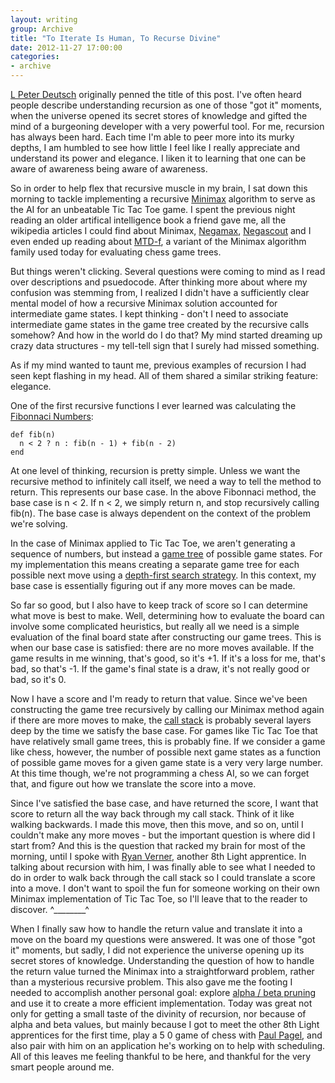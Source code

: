```yaml
---
layout: writing
group: Archive
title: "To Iterate Is Human, To Recurse Divine"
date: 2012-11-27 17:00:00
categories:
- archive
---
```


[L Peter Deutsch](http://en.wikipedia.org/wiki/L_Peter_Deutsch) originally penned the title of this post. I've often heard people describe understanding recursion as one of those "got it" moments, when the universe opened its secret stores of knowledge and gifted the mind of a burgeoning developer with a very powerful tool. For me, recursion has always been hard. Each time I'm able to peer more into its murky depths, I am humbled to see how little I feel like I really appreciate and understand its power and elegance. I liken it to learning that one can be aware of awareness being aware of awareness.

So in order to help flex that recursive muscle in my brain, I sat down this morning to tackle implementing a recursive [Minimax](http://en.wikipedia.org/wiki/Minimax#Minimax_algorithm_with_alternate_moves) algorithm to serve as the AI for an unbeatable Tic Tac Toe game. I spent the previous night reading an older artifical intelligence book a friend gave me, all the wikipedia articles I could find about Minimax, [Negamax](http://en.wikipedia.org/wiki/Negamax), [Negascout](http://en.wikipedia.org/wiki/Negascout) and I even ended up reading about [MTD-f](http://en.wikipedia.org/wiki/MTD-f), a variant of the Minimax algorithm family used today for evaluating chess game trees.

But things weren't clicking. Several questions were coming to mind as I read over descriptions and psuedocode. After thinking more about where my confusion was stemming from, I realized I didn't have a sufficiently clear mental model of how a recursive Minimax solution accounted for intermediate game states. I kept thinking - don't I need to associate intermediate game states in the game tree created by the recursive calls somehow? And how in the world do I do that? My mind started dreaming up crazy data structures - my tell-tell sign that I surely had missed something.

As if my mind wanted to taunt me, previous examples of recursion I had seen kept flashing in my head. All of them shared a similar striking feature:  elegance.

One of the first recursive functions I ever learned was calculating the [Fibonnaci Numbers](http://en.wikipedia.org/wiki/Fibonacci_number):

    def fib(n)
      n < 2 ? n : fib(n - 1) + fib(n - 2)
    end

At one level of thinking, recursion is pretty simple. Unless we want the recursive method to infinitely call itself, we need a way to tell the method to return. This represents our base case. In the above Fibonnaci method, the base case is n < 2. If n < 2, we simply return n, and stop recursively calling fib(n). The base case is always dependent on the context of the problem we're solving.

In the case of Minimax applied to Tic Tac Toe, we aren't generating a sequence of numbers, but instead a [game tree](http://www.ocf.berkeley.edu/~yosenl/extras/alphabeta/alphabeta.html) of possible game states. For my implementation this means creating a separate game tree for each possible next move using a [depth-first search strategy](http://en.wikipedia.org/wiki/Depth-first_search). In this context, my base case is essentially figuring out if any more moves can be made.

So far so good, but I also have to keep track of score so I can determine what move is best to make. Well, determining how to evaluate the board can involve some complicated heuristics, but really all we need is a simple evaluation of the final board state after constructing our game trees. This is when our base case is satisfied: there are no more moves available. If the game results in me winning, that's good, so it's +1. If it's a loss for me, that's bad, so that's -1. If the game's final state is a draw, it's not really good or bad, so it's 0.

Now I have a score and I'm ready to return that value. Since we've been constructing the game tree recursively by calling our Minimax method again if there are more moves to make, the [call stack](http://en.wikipedia.org/wiki/Call_stack) is probably several layers deep by the time we satisfy the base case. For games like Tic Tac Toe that have relatively small game trees, this is probably fine. If we consider a game like chess, however, the number of possible next game states as a function of possible game moves for a given game state is a very very large number. At this time though, we're not programming a chess AI, so we can forget that, and figure out how we translate the score into a move.

Since I've satisfied the base case, and have returned the score, I want that score to return all the way back through my call stack. Think of it like walking backwards. I made this move, then this move, and so on, until I couldn't make any more moves - but the important question is where did I start from? And this is the question that racked my brain for most of the morning, until I spoke with [Ryan Verner](http://www.ryanverner.com/), another 8th Light apprentice. In talking about recursion with him, I was finally able to see what I needed to do in order to walk back through the call stack so I could translate a score into a move. I don't want to spoil the fun for someone working on their own Minimax implementation of Tic Tac Toe, so I'll leave that to the reader to discover. ^________^

When I finally saw how to handle the return value and translate it into a move on the board my questions were answered. It was one of those "got it" moments, but sadly, I did not experience the universe opening up its secret stores of knowledge. Understanding the question of how to handle the return value turned the Minimax into a straightforward problem, rather than a mysterious recursive problem. This also gave me the footing I needed to accomplish another personal goal: explore [alpha / beta pruning](http://en.wikipedia.org/wiki/Alpha-beta_pruning) and use it to create a more efficient implementation. Today was great not only for getting a small taste of the divinity of recursion, nor because of alpha and beta values, but mainly because I got to meet the other 8th Light apprentices for the first time, play a 5 0 game of chess with [Paul Pagel](http://www.8thlight.com/our-team/paul-pagel), and also pair with him on an application he's working on to help with scheduling. All of this leaves me feeling thankful to be here, and thankful for the very smart people around me.

